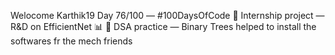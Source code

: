 Welocome Karthik19
Day 76/100 — #100DaysOfCode
💼 Internship project — R&D on EfficientNet 📊
🔗 DSA practice — Binary Trees
helped to install the softwares fr the mech friends

